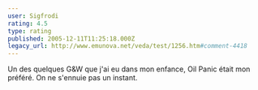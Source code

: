 ```yaml
---
user: Sigfrodi
rating: 4.5
type: rating
published: 2005-12-11T11:25:18.000Z
legacy_url: http://www.emunova.net/veda/test/1256.htm#comment-4418
---
```

Un des quelques G&W que j'ai eu dans mon enfance, Oil Panic était mon préféré. On ne s'ennuie pas un instant.